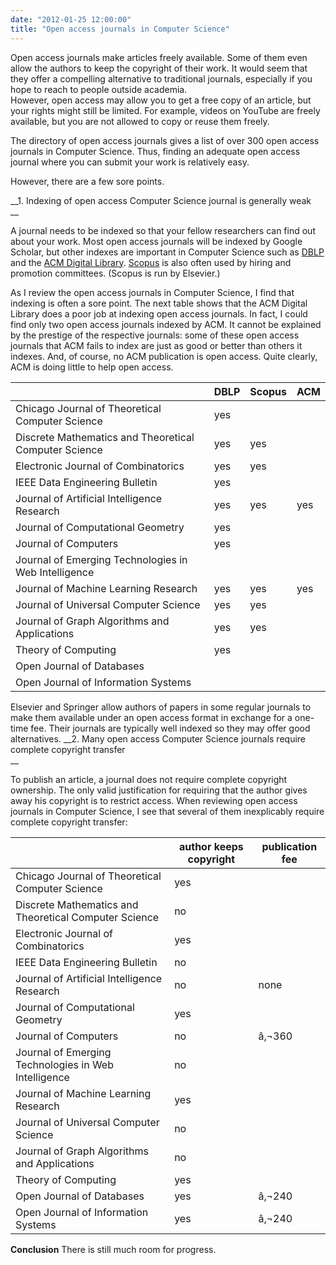 ```yaml
---
date: "2012-01-25 12:00:00"
title: "Open access journals in Computer Science"
---
```




Open access journals make articles freely available. Some of them even allow the authors to keep the copyright of their work. It would seem that they offer a compelling alternative to traditional journals, especially if you hope to reach to people outside academia.<br/>
However, open access may allow you to get a free copy of an article, but your rights might still be limited. For example, videos on YouTube are freely available, but you are not allowed to copy or reuse them freely.

The directory of open access journals gives a list of over 300 open access journals in Computer Science. Thus, finding an adequate open access journal where you can submit your work is relatively easy.

However, there are a few sore points.

__1. Indexing of open access Computer Science journal is generally weak<br/>
__

A journal needs to be indexed so that your fellow researchers can find out about your work. Most open access journals will be indexed by Google Scholar, but other indexes are important in Computer Science such as [DBLP](http://www.informatik.uni-trier.de/~ley/db/) and the [ACM Digital Library](http://dl.acm.org/). [Scopus](http://www.scopus.com/home.url) is also often used by hiring and promotion committees. (Scopus is run by Elsevier.)

As I review the open access journals in Computer Science, I find that indexing is often a sore point. The next table shows that the ACM Digital Library does a poor job at indexing open access journals. In fact, I could find only two open access journals indexed by ACM. It cannot be explained by the prestige of the respective journals: some of these open access journals that ACM fails to index are just as good or better than others it indexes. And, of course, no ACM publication is open access. Quite clearly, ACM is doing little to help open access.

&nbsp;                   |DBLP                     |Scopus                   |ACM                      |
-------------------------|-------------------------|-------------------------|-------------------------|
Chicago Journal of Theoretical Computer Science  |yes                      |                         |                         |
Discrete Mathematics and Theoretical Computer Science  |yes                      |yes                      |                         |
Electronic Journal of Combinatorics  |yes                      |yes                      |                         |
IEEE Data Engineering Bulletin  |yes                      |                         |                         |
Journal of Artificial Intelligence Research |yes                      |yes                      |yes                      |
Journal of Computational Geometry |yes                      |                         |                         |
Journal of Computers     |yes                      |                         |                         |
Journal of Emerging Technologies in Web Intelligence  |                         |                         |                         |
Journal of Machine Learning Research  |yes                      |yes                      |yes                      |
Journal of Universal Computer Science  |yes                      |yes                      |                         |
Journal of Graph Algorithms and Applications  |yes                      |yes                      |                         |
Theory of Computing      |yes                      |                         |                         |
Open Journal of Databases  |                         |                         |
Open Journal of Information Systems  |                         |                         |


Elsevier and Springer allow authors of papers in some regular journals to make them available under an open access format in exchange for a one-time fee. Their journals are typically well indexed so they may offer good alternatives.
__2. Many open access Computer Science journals require complete copyright transfer<br/>
__

To publish an article, a journal does not require complete copyright ownership. The only valid justification for requiring that the author gives away his copyright is to restrict access. When reviewing open access journals in Computer Science, I see that several of them inexplicably require complete copyright transfer:

&nbsp;                   |author keeps copyright   |publication fee          |
-------------------------|-------------------------|-------------------------|
Chicago Journal of Theoretical Computer Science  |yes                      |                         |
Discrete Mathematics and Theoretical Computer Science  |no                       |                         |
Electronic Journal of Combinatorics  |yes                      |                         |
IEEE Data Engineering Bulletin  |no                       |                         |
Journal of Artificial Intelligence Research |no                       |none                     |
Journal of Computational Geometry |yes                      |                         |
Journal of Computers     |no                       |â‚¬360               |
Journal of Emerging Technologies in Web Intelligence  |no                       |                         |
Journal of Machine Learning Research  |yes                      |                         |
Journal of Universal Computer Science  |no                       |                         |
Journal of Graph Algorithms and Applications  |no                       |                         |                         |
Theory of Computing      |yes                      |                         |                         |
Open Journal of Databases  |yes                      |â‚¬240               |
Open Journal of Information Systems  |yes                      |â‚¬240               |


__Conclusion__ There is still much room for progress.

